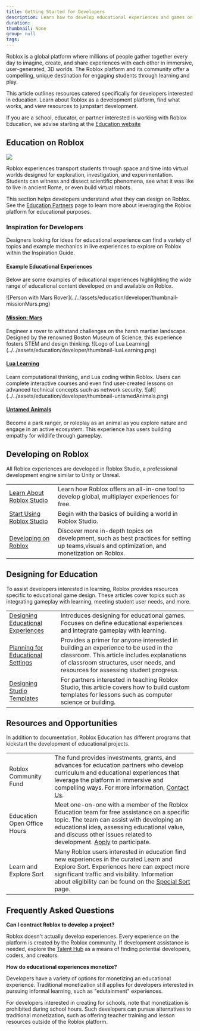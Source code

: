 ```yaml
---
title: Getting Started for Developers
description: Learn how to develop educational experiences and games on Roblox.
duration:
thumbnail: None
group: null
tags:
---
```


Roblox is a global platform where millions of people gather together every day to imagine, create, and share experiences with each other in immersive, user-generated, 3D worlds. The Roblox platform and its community offer a compelling, unique destination for engaging students through learning and play.

This article outlines resources catered specifically for developers interested in education. Learn about Roblox as a development platform, find what works, and view resources to jumpstart development.

<Alert severity='info'>
If you are a school, educator, or partner interested in working with Roblox Education, we advise starting at the <a href="https://education.roblox.com/" target="_blank" rel="noopener">Education website</a>
</Alert>

## Education on Roblox

<img src="../../assets/education/stock-graphics/hero-spaceStudents.jpg" />

Roblox experiences transport students through space and time into virtual worlds designed for exploration, investigation, and experimentation. Students can witness and dissect scientific phenomena, see what it was like to live in ancient Rome, or even build virtual robots.

This section helps developers understand what they can design on Roblox. See the <a href="https://education.roblox.com/partners/" target="_blank" rel="noopener">Education Partners</a> page to learn more about leveraging the Roblox platform for educational purposes.

### Inspiration for Developers

Designers looking for ideas for educational experience can find a variety of topics and example mechanics in live experiences to explore on Roblox within the Inspiration Guide.

#### Example Educational Experiences

Below are some examples of educational experiences highlighting the wide range of educational content developed on and available on Roblox.

<Grid container spacing={4}>

<Grid item XSmall={4} XLarge={4}>
![Person with Mars Rover](../../assets/education/developer/thumbnail-missionMars.png)
<a href="https://www.roblox.com/games/10840095864"><h4>Mission: Mars</h4></a>
Engineer a rover to withstand challenges on the harsh martian landscape. Designed by the renowned Boston Museum of Science, this experience fosters STEM and design thinking.
</Grid>

<Grid item XSmall={4} XLarge={4}>
![Logo of Lua Learning](../../assets/education/developer/thumbnail-luaLearning.png)
<a href="https://www.roblox.com/games/1334669864/"><h4>Lua Learning</h4></a>
Learn computational thinking, and Lua coding within Roblox. Users can complete interactive courses and even find user-created lessons on advanced technical concepts such as network security.
</Grid>

<Grid item XSmall={4} XLarge={4}>
![alt](../../assets/education/developer/thumbnail-untamedAnimals.png)
<a href="https://www.roblox.com/games/5716123942"><h4>Untamed Animals</h4></a>
Become a park ranger, or roleplay as an animal as you explore nature and engage in an active ecosystem. This experience has users building empathy for wildlife through gameplay.
</Grid>

</Grid>

## Developing on Roblox

All Roblox experiences are developed in Roblox Studio, a professional development engine similar to Unity or Unreal.

<table>
<tbody>
   <tr>
    <td><a href="../../platform.md" target="_blank" rel="noopener">Learn About Roblox Studio</a></td>
    <td>Learn how Roblox offers an all-in-one tool to develop global, multiplayer experiences for free.</td>
   </tr>
   <tr>
    <td><a href="../../tutorials/first-experience/index.md" target="_blank" rel="noopener">Start Using Roblox Studio</a></td>
    <td>Begin with the basics of building a world in Roblox Studio.</td>
   </tr>
   <tr>
    <td><a href="../../creation.md" target="_blank" rel="noopener">Developing on Roblox</a></td>
    <td>Discover more in-depth topics on development, such as best practices for setting up teams,visuals and optimization, and monetization on Roblox.</td>
   </tr>
</tbody>
</table>

## Designing for Education

To assist developers interested in learning, Roblox provides resources specific to educational game design. These articles cover topics such as integrating gameplay with learning, meeting student user needs, and more.

<table>
<tbody>
   <tr>
    <td><a href="../../education/developer/designing-educational-experiences.md" target="_blank" rel="noopener">Designing Educational Experiences</a></td>
    <td>Introduces designing for educational games. Focuses on define educational experiences and integrate gameplay with learning. </td>
   </tr>
   <tr>
    <td><a href="../../education/developer/planning-for-educational-settings.md" target="_blank" rel="noopener">Planning for Educational Settings</a></td>
    <td>Provides a primer for anyone interested in building an experience to be used in the classroom. This article includes explanations of classroom structures, user needs, and resources for assessing student progress. </td>
   </tr>
   <tr>
    <td><a href="../../education/support/designing-studio-templates.md" target="_blank" rel="noopener">Designing Studio Templates</a></td>
    <td>For partners interested in teaching Roblox Studio, this article covers how to build custom templates for lessons such as computer science or building.</td>
   </tr>
</tbody>
</table>

## Resources and Opportunities

In addition to documentation, Roblox Education has different programs that kickstart the development of educational projects.

<table>
<tbody>
   <tr>
    <td>Roblox Community Fund</td>
    <td>The fund provides investments, grants, and advances for education partners who develop curriculum and educational experiences that leverage the platform in immersive and compelling ways. For more information, <a href="https://corp.roblox.com/partners/" target="_blank" rel="noopener">Contact Us</a>.</td>
   </tr>
   <tr>
    <td>Education Open Office Hours</td>
    <td>Meet one-on-one with a member of the Roblox Education team for free assistance on a specific topic. The team can assist with developing an educational idea, assessing educational value, and discuss other issues related to development. <a href="https://roblox.qualtrics.com/jfe/form/SV_9QPfsGGqLHRYGMe?jfefe=new" target="_blank" rel="noopener">Apply</a> to participate.</td>
   </tr>
   <tr>
    <td>Learn and Explore Sort</td>
    <td>Many Roblox users interested in education find new experiences in the curated Learn and Explore Sort. Experiences here can expect more significant traffic and visibility. Information about eligibility can be found on the <a href="../../production/promotion/nominating-for-the-discover-page.md#learn--explore-criteria" target="_blank" rel="noopener">Special Sort</a> page.</td>
   </tr>
</tbody>
</table>

## Frequently Asked Questions

**Can I contract Roblox to develop a project?**

Roblox doesn't actually develop experiences. Every experience on the platform is created by the Roblox community. If development assistance is needed, explore the <a href="https://talent.roblox.com/" target="_blank" rel="noopener">Talent Hub</a> as a means of finding potential developers, coders, and creators.

**How do educational experiences monetize?**

Developers have a variety of options for monetizing an educational experience. Traditional monetization still applies for developers interested in pursuing informal learning, such as "edutainment" experiences.

For developers interested in creating for schools, note that monetization is prohibited during school hours. Such developers can pursue alternatives to traditional monetization, such as offering teacher training and lesson resources outside of the Roblox platform.
